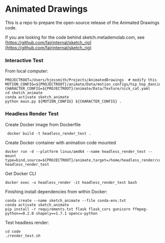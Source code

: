 # Animated Drawings
This is a repo to prepare the open-source release of the Animated Drawings code.

If you are looking for the code behind sketch.metademolab.com, see [https://github.com/fairinternal/sketch_rig](https://github.com/fairinternal/sketch_rig)


### Interactive Test

From local computer:

    PROJECTROOT=/Users/hjessmith/Projects/AnimatedDrawings  # modify this
    MOTION_CONFIG=${PROJECTROOT}/animate/Data/motion_configs/hip_hop_dancing_interactive.yaml
    CHARACTER_CONFIG=${PROJECTROOT}/animate/Data/Texture/nick_cat.yaml
    cd sketch_animate
    conda activate sketch_animate
    python main.py ${MOTION_CONFIG} ${CHARACTER_CONFIG} .

### Headless Render Test
Create Docker image from Dockerfile

     docker build -t headless_render_test .

Create Docker container with animation code mounted

    docker run -d --platform linux/amd64 --name headless_render_test --mount type=bind,source=${PROJECTROOT}/animate,target=/home/headless_render/code headless_render_test

Get Docker CLI

    docker exec -u headless_render -it headless_render_test bash

Finishing install dependencies from within Docker:

    conda create --name sketch_animate --file conda-env.txt
    conda activate sketch_animate
    pip install -r requirements.txt flask flask_cors gunicorn ffmpeg-python==0.2.0 shapely==1.7.1 opencv-python

Test headless render:

    cd code
    ./render_test.sh
